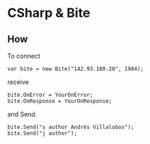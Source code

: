 # CSharp & Bite

## How

To connect

    var bite = new Bite("142.93.180.20", 1984);

receive

    bite.OnError = YourOnError;
    bite.OnResponse = YourOnResponse;

and Send.

    bite.Send("s author Andrés Villalobos");
    bite.Send("j author");
